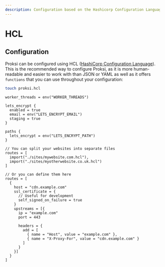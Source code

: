 ```yaml
---
description: Configuration based on the Hashicorp Configuration Language
---
```


# HCL

## Configuration

Proksi can be configured using HCL ([HashiCorp Configuration Language](https://github.com/hashicorp/hcl/blob/main/hclsyntax/spec.md)). This is the recommended way to configure Proksi, as it is more human-readable and easier to work with than JSON or YAML as well as it offers `functions` that you can use throughout your configuration:

```bash
touch proksi.hcl
```

```hcl
worker_threads = env("WORKER_THREADS")

lets_encrypt {
  enabled = true
  email = env("LETS_ENCRYPT_EMAIL")
  staging = true
}

paths {
  lets_encrypt = env("LETS_ENCRYPT_PATH")
}

// You can split your websites into separate files
routes = [
  import("./sites/mywebsite.com.hcl"),
  import("./sites/myotherwebsite.co.uk.hcl")
]

// Or you can define them here
routes = [
  {
    host = "cdn.example.com"
    ssl_certificate = {
      // Useful for development
      self_signed_on_failure = true
    }
    upstreams = [{
      ip = "example.com"
      port = 443

      headers = {
        add = [
          { name = "Host", value = "example.com" },
          { name = "X-Proxy-For", value = "cdn.example.com" }
        ]
      }
    }]
  }
]
```



